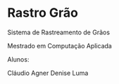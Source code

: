 # Rastro Grão

 Sistema de Rastreamento de Grãos

 Mestrado em Computação Aplicada

 Alunos:

 Cláudio Agner
 Denise
 Luma
